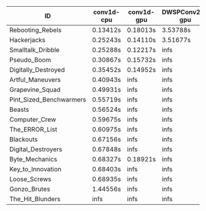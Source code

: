 |ID|conv1d-cpu|conv1d-gpu|DWSPConv2D-gpu|gemm-gpu|avg|
|-|-|-|-|-|-|
|Rebooting_Rebels|0.13412s|0.18013s|3.53788s|2.08173s|1.48346s|
|Hackerjacks|0.25243s|0.14110s|3.51677s|2.27070s|1.54525s|
|Smalltalk_Dribble|0.25288s|0.12217s|infs|2.21012s|infs|
|Pseudo_Boom|0.30867s|0.15732s|infs|4.85720s|infs|
|Digitally_Destroyed|0.35452s|0.14952s|infs|3.02873s|infs|
|Artful_Maneuvers|0.40943s|infs|infs|4.78815s|infs|
|Grapevine_Squad|0.49931s|infs|infs|4.82674s|infs|
|Pint_Sized_Benchwarmers|0.55719s|infs|infs|4.83658s|infs|
|Beasts|0.56524s|infs|infs|4.87046s|infs|
|Computer_Crew|0.59675s|infs|infs|4.89658s|infs|
|The_ERROR_List|0.60975s|infs|infs|4.87120s|infs|
|Blackouts|0.67156s|infs|infs|4.81431s|infs|
|Digital_Destroyers|0.67848s|infs|infs|4.86905s|infs|
|Byte_Mechanics|0.68327s|0.18921s|infs|4.89432s|infs|
|Key_to_Innovation|0.68403s|infs|infs|4.87177s|infs|
|Loose_Screws|0.68935s|infs|infs|4.80375s|infs|
|Gonzo_Brutes|1.44556s|infs|infs|4.85719s|infs|
|The_Hit_Blunders|infs|infs|infs|4.85619s|infs|
